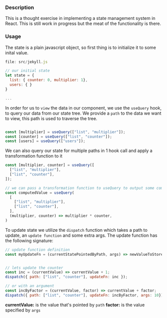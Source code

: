 ### Description
This is a thought exercise in implementing a state management system in React. This is still work in progress but the meat of the functionality is there.


### Usage
The state is a plain javascript object, so first thing is to initialize it to some inital value.

```js
file: src/jekyll.js

// our initial state
let state = {
  list: { counter: 0, multiplier: 1},
  users: { }
}

...
```

In order for us to `view` the data in our component, we use the `useQuery` hook, to query our data from our state tree.
We provide a `path` to the data we want to view, this path is used to traverse the tree.

```js

const [multiplier] = useQuery(["list", "multiplier"]);
const [counter] = useQuery(["list", "counter"]);
const [users] = useQuery(["users"]);
```

We can also query our state for multiple paths in 1 hook call and apply a transformation function to it

```js
const [multiplier, counter] = useQuery([
  ["list", "multiplier"],
  ["list", "counter"],
]);

// we can pass a transformation function to useQuery to output some computed value
const computedValue = useQuery(
  [
    ["list", "multiplier"],
    ["list", "counter"],
  ],
  (multiplier, counter) => multiplier * counter,
)
```

To update state we utilize the `dispatch` function which takes a path to update, an `update function` and some extra args. The update function has the following signature:

```js
// update function definition
const myUpdateFn = (currentStatePointedByPath, args) => newValueToStoreInPath;


// lets update the counter
const inc = (currentValue) => currentValue + 1;
dispatch({ path: ["list", "counter"], updateFn: inc });

// or with an argument
const incByFactor = (currentValue, factor) => currentValue + factor;
dispatch({ path: ["list", "counter"], updateFn: incByFactor, args: 10});
```

**currentValue:** is the value that's pointed by `path`
**factor:** is the value specified by `args`